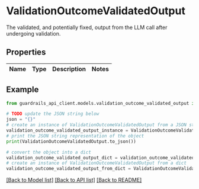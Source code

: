 # ValidationOutcomeValidatedOutput

The validated, and potentially fixed, output from the LLM call after undergoing validation.

## Properties

Name | Type | Description | Notes
------------ | ------------- | ------------- | -------------

## Example

```python
from guardrails_api_client.models.validation_outcome_validated_output import ValidationOutcomeValidatedOutput

# TODO update the JSON string below
json = "{}"
# create an instance of ValidationOutcomeValidatedOutput from a JSON string
validation_outcome_validated_output_instance = ValidationOutcomeValidatedOutput.from_json(json)
# print the JSON string representation of the object
print(ValidationOutcomeValidatedOutput.to_json())

# convert the object into a dict
validation_outcome_validated_output_dict = validation_outcome_validated_output_instance.to_dict()
# create an instance of ValidationOutcomeValidatedOutput from a dict
validation_outcome_validated_output_from_dict = ValidationOutcomeValidatedOutput.from_dict(validation_outcome_validated_output_dict)
```
[[Back to Model list]](../README.md#documentation-for-models) [[Back to API list]](../README.md#documentation-for-api-endpoints) [[Back to README]](../README.md)


